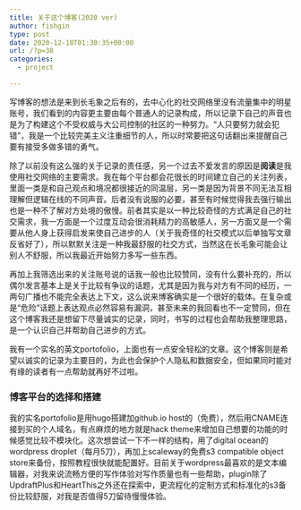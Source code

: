 ```yaml
---
title: 关于这个博客(2020 ver)
author: fishgin
type: post
date: 2020-12-18T01:30:35+00:00
url: /?p=38
categories:
  - project

---
```

写博客的想法是来到长毛象之后有的，去中心化的社交网络里没有流量集中的明星账号，我们看到的内容更主要由每个普通人的记录构成，所以记录下自己的声音也是为了构建这个不受权威与大公司控制的社区的一种努力。“人只要努力就会犯错”，我是一个比较完美主义注重细节的人，所以时常要把这句话翻出来提醒自己要有接受多做多错的勇气。

<!--more-->

除了以前没有这么强的关于记录的责任感，另一个过去不爱发言的原因是**阅读**是我使用社交网络的主要需求。我在每个平台都会花很长的时间建立自己的关注列表，里面一类是和自己观点和境况都很接近的同温层，另一类是因为背景不同无法互相理解但逻辑在线的不同声音。后者没有说服的必要，甚至有时候觉得我去强行输出也是一种不了解对方处境的傲慢。前者其实是以一种比较奇怪的方式满足自己的社交需求，我一方面是一个过度互动会很消耗精力的高敏感人，另一方面又是一个需要从他人身上获得启发来使自己进步的人（关于我奇怪的社交模式以后单独写文章反省好了），所以默默关注是一种我最舒服的社交方式，当然这在长毛象可能会让别人不舒服，所以我最近开始努力多写一些东西。

再加上我筛选出来的关注账号说的话我一般也比较赞同，没有什么要补充的，所以偶尔发言基本上是关于比较有争议的话题，尤其是因为我与对方有不同的经历，一两句广播也不能完全表达上下文，这么说来博客确实是一个很好的载体。在复杂或是“危险”话题上表达观点必然容易有漏洞，甚至未来的我回看也不一定赞同，但在这个博客我还是想留下尽量诚实的记录，同时，书写的过程也会帮助我整理思路，是一个认识自己并帮助自己进步的方式。

我有一个实名的英文portofolio，上面也有一点安全轻松的文章。这个博客则是希望以诚实的记录为主要目的，为此也会保护个人隐私和数据安全，但如果同时能对有缘的读者有一点帮助就再好不过啦。

### 博客平台的选择和搭建

我的实名portofolio是用hugo搭建加github.io host的（免费），然后用CNAME连接到买的个人域名，有点麻烦的地方就是hack theme来增加自己想要的功能的时候感觉比较不模块化。这次想尝试一下不一样的结构，用了digital ocean的wordpress droplet（每月5刀），再加上scaleway的免费s3 compatible object store来备份，按照教程很快就能配置好。目前关于wordpress最喜欢的是文本编辑器，对我来说流畅方便的写作体验对写作质量也有一些帮助，plugin除了UpdraftPlus和HeartThis之外还在探索中，更流程化的定制方式和标准化的s3备份比较舒服，对我是否值得5刀留待慢慢体验。